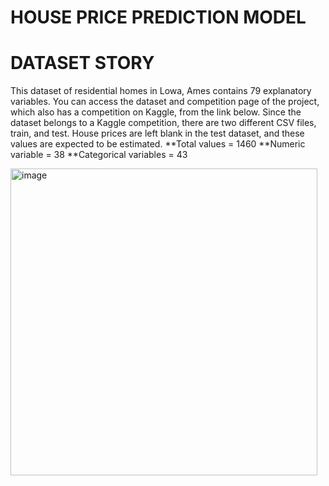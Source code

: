 # HOUSE PRICE PREDICTION MODEL
# DATASET STORY
  This dataset of residential homes in Lowa, Ames contains 79 explanatory variables. You can access the dataset and competition page of the project, 
which also has a competition on Kaggle, from the link below.
Since the dataset belongs to a Kaggle competition, there are two different CSV files, train, and test.
House prices are left blank in the test dataset, and these values are expected to be estimated.
**Total values = 1460
**Numeric variable = 38
**Categorical variables = 43

<img width="491" alt="image" src="https://user-images.githubusercontent.com/101832704/168171726-3bae125a-e708-4aee-8bc2-69843c82947e.png">

